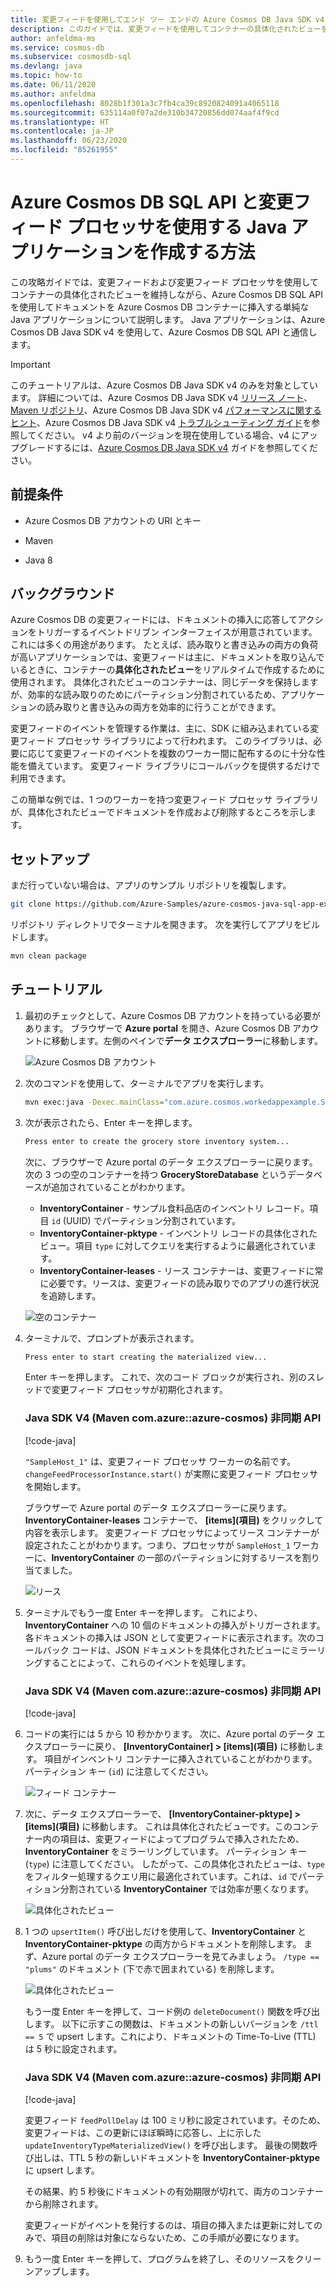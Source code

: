 ```yaml
---
title: 変更フィードを使用してエンド ツー エンドの Azure Cosmos DB Java SDK v4 アプリケーション サンプルを作成する
description: このガイドでは、変更フィードを使用してコンテナーの具体化されたビューを維持しながら、Azure Cosmos DB コンテナーにドキュメントを挿入する単純な Java SQL API アプリケーションについて説明します。
author: anfeldma-ms
ms.service: cosmos-db
ms.subservice: cosmosdb-sql
ms.devlang: java
ms.topic: how-to
ms.date: 06/11/2020
ms.author: anfeldma
ms.openlocfilehash: 8028b1f301a3c7fb4ca39c8920824091a4065118
ms.sourcegitcommit: 635114a0f07a2de310b34720856dd074aaf4f9cd
ms.translationtype: HT
ms.contentlocale: ja-JP
ms.lasthandoff: 06/23/2020
ms.locfileid: "85261955"
---
```

# <a name="how-to-create-a-java-application-that-uses-azure-cosmos-db-sql-api-and-change-feed-processor"></a>Azure Cosmos DB SQL API と変更フィード プロセッサを使用する Java アプリケーションを作成する方法

この攻略ガイドでは、変更フィードおよび変更フィード プロセッサを使用してコンテナーの具体化されたビューを維持しながら、Azure Cosmos DB SQL API を使用してドキュメントを Azure Cosmos DB コンテナーに挿入する単純な Java アプリケーションについて説明します。 Java アプリケーションは、Azure Cosmos DB Java SDK v4 を使用して、Azure Cosmos DB SQL API と通信します。

> [!IMPORTANT]  
> このチュートリアルは、Azure Cosmos DB Java SDK v4 のみを対象としています。 詳細については、Azure Cosmos DB Java SDK v4 [リリース ノート](sql-api-sdk-java-v4.md)、[Maven リポジトリ](https://mvnrepository.com/artifact/com.azure/azure-cosmos)、Azure Cosmos DB Java SDK v4 [パフォーマンスに関するヒント](performance-tips-java-sdk-v4-sql.md)、Azure Cosmos DB Java SDK v4 [トラブルシューティング ガイド](troubleshoot-java-sdk-v4-sql.md)を参照してください。 v4 より前のバージョンを現在使用している場合、v4 にアップグレードするには、[Azure Cosmos DB Java SDK v4](migrate-java-v4-sdk.md) ガイドを参照してください。
>

## <a name="prerequisites"></a>前提条件

* Azure Cosmos DB アカウントの URI とキー

* Maven

* Java 8

## <a name="background"></a>バックグラウンド

Azure Cosmos DB の変更フィードには、ドキュメントの挿入に応答してアクションをトリガーするイベントドリブン インターフェイスが用意されています。 これには多くの用途があります。 たとえば、読み取りと書き込みの両方の負荷が高いアプリケーションでは、変更フィードは主に、ドキュメントを取り込んでいるときに、コンテナーの**具体化されたビュー**をリアルタイムで作成するために使用されます。 具体化されたビューのコンテナーは、同じデータを保持しますが、効率的な読み取りのためにパーティション分割されているため、アプリケーションの読み取りと書き込みの両方を効率的に行うことができます。

変更フィードのイベントを管理する作業は、主に、SDK に組み込まれている変更フィード プロセッサ ライブラリによって行われます。 このライブラリは、必要に応じて変更フィードのイベントを複数のワーカー間に配布するのに十分な性能を備えています。 変更フィード ライブラリにコールバックを提供するだけで利用できます。

この簡単な例では、1 つのワーカーを持つ変更フィード プロセッサ ライブラリが、具体化されたビューでドキュメントを作成および削除するところを示します。

## <a name="setup"></a>セットアップ

まだ行っていない場合は、アプリのサンプル リポジトリを複製します。

```bash
git clone https://github.com/Azure-Samples/azure-cosmos-java-sql-app-example.git
```

リポジトリ ディレクトリでターミナルを開きます。 次を実行してアプリをビルドします。

```bash
mvn clean package
```

## <a name="walkthrough"></a>チュートリアル

1. 最初のチェックとして、Azure Cosmos DB アカウントを持っている必要があります。 ブラウザーで **Azure portal** を開き、Azure Cosmos DB アカウントに移動します。左側のペインで**データ エクスプローラー**に移動します。

    ![Azure Cosmos DB アカウント](media/create-sql-api-java-changefeed/cosmos_account_empty.JPG)

1. 次のコマンドを使用して、ターミナルでアプリを実行します。

    ```bash
    mvn exec:java -Dexec.mainClass="com.azure.cosmos.workedappexample.SampleGroceryStore" -DACCOUNT_HOST="your-account-uri" -DACCOUNT_KEY="your-account-key" -Dexec.cleanupDaemonThreads=false
    ```

1. 次が表示されたら、Enter キーを押します。

    ```bash
    Press enter to create the grocery store inventory system...
    ```

    次に、ブラウザーで Azure portal のデータ エクスプローラーに戻ります。 次の 3 つの空のコンテナーを持つ **GroceryStoreDatabase** というデータベースが追加されていることがわかります。 

    * **InventoryContainer** - サンプル食料品店のインベントリ レコード。項目 ```id``` (UUID) でパーティション分割されています。
    * **InventoryContainer-pktype** - インベントリ レコードの具体化されたビュー。項目 ```type``` に対してクエリを実行するように最適化されています。
    * **InventoryContainer-leases** - リース コンテナーは、変更フィードに常に必要です。リースは、変更フィードの読み取りでのアプリの進行状況を追跡します。


    ![空のコンテナー](media/create-sql-api-java-changefeed/cosmos_account_resources_lease_empty.JPG)


1. ターミナルで、プロンプトが表示されます。

    ```bash
    Press enter to start creating the materialized view...
    ```

    Enter キーを押します。 これで、次のコード ブロックが実行され、別のスレッドで変更フィード プロセッサが初期化されます。 

    ### <a name="java-sdk-v4-maven-comazureazure-cosmos-async-api"></a><a id="java4-connection-policy-async"></a>Java SDK V4 (Maven com.azure::azure-cosmos) 非同期 API

    [!code-java[](~/azure-cosmos-java-sql-app-example/src/main/java/com/azure/cosmos/workedappexample/SampleGroceryStore.java?name=InitializeCFP)]

    ```"SampleHost_1"``` は、変更フィード プロセッサ ワーカーの名前です。 ```changeFeedProcessorInstance.start()``` が実際に変更フィード プロセッサを開始します。

    ブラウザーで Azure portal のデータ エクスプローラーに戻ります。 **InventoryContainer-leases** コンテナーで、 **[items]\(項目\)** をクリックして内容を表示します。 変更フィード プロセッサによってリース コンテナーが設定されたことがわかります。つまり、プロセッサが ```SampleHost_1``` ワーカーに、**InventoryContainer** の一部のパーティションに対するリースを割り当てました。

    ![リース](media/create-sql-api-java-changefeed/cosmos_leases.JPG)

1. ターミナルでもう一度 Enter キーを押します。 これにより、**InventoryContainer** への 10 個のドキュメントの挿入がトリガーされます。 各ドキュメントの挿入は JSON として変更フィードに表示されます。次のコールバック コードは、JSON ドキュメントを具体化されたビューにミラーリングすることによって、これらのイベントを処理します。

    ### <a name="java-sdk-v4-maven-comazureazure-cosmos-async-api"></a><a id="java4-connection-policy-async"></a>Java SDK V4 (Maven com.azure::azure-cosmos) 非同期 API

    [!code-java[](~/azure-cosmos-java-sql-app-example/src/main/java/com/azure/cosmos/workedappexample/SampleGroceryStore.java?name=CFPCallback)]

1. コードの実行には 5 から 10 秒かかります。 次に、Azure portal のデータ エクスプローラーに戻り、 **[InventoryContainer] > [items]\(項目\)** に移動します。 項目がインベントリ コンテナーに挿入されていることがわかります。パーティション キー (```id```) に注意してください。

    ![フィード コンテナー](media/create-sql-api-java-changefeed/cosmos_items.JPG)

1. 次に、データ エクスプローラーで、 **[InventoryContainer-pktype] > [items]\(項目\)** に移動します。 これは具体化されたビューです。このコンテナー内の項目は、変更フィードによってプログラムで挿入されたため、**InventoryContainer** をミラーリングしています。 パーティション キー (```type```) に注意してください。 したがって、この具体化されたビューは、```type``` をフィルター処理するクエリ用に最適化されています。これは、```id``` でパーティション分割されている **InventoryContainer** では効率が悪くなります。

    ![具体化されたビュー](media/create-sql-api-java-changefeed/cosmos_materializedview2.JPG)

1. 1 つの ```upsertItem()``` 呼び出しだけを使用して、**InventoryContainer** と **InventoryContainer-pktype** の両方からドキュメントを削除します。 まず、Azure portal のデータ エクスプローラーを見てみましょう。 ```/type == "plums"``` のドキュメント (下で赤で囲まれている) を削除します。

    ![具体化されたビュー](media/create-sql-api-java-changefeed/cosmos_materializedview-emph-todelete.JPG)

    もう一度 Enter キーを押して、コード例の ```deleteDocument()``` 関数を呼び出します。 以下に示すこの関数は、ドキュメントの新しいバージョンを ```/ttl == 5``` で upsert します。これにより、ドキュメントの Time-To-Live (TTL) は 5 秒に設定されます。 
    
    ### <a name="java-sdk-v4-maven-comazureazure-cosmos-async-api"></a><a id="java4-connection-policy-async"></a>Java SDK V4 (Maven com.azure::azure-cosmos) 非同期 API

    [!code-java[](~/azure-cosmos-java-sql-app-example/src/main/java/com/azure/cosmos/workedappexample/SampleGroceryStore.java?name=DeleteWithTTL)]

    変更フィード ```feedPollDelay``` は 100 ミリ秒に設定されています。そのため、変更フィードは、この更新にほぼ瞬時に応答し、上に示した ```updateInventoryTypeMaterializedView()``` を呼び出します。 最後の関数呼び出しは、TTL 5 秒の新しいドキュメントを **InventoryContainer-pktype** に upsert します。

    その結果、約 5 秒後にドキュメントの有効期限が切れて、両方のコンテナーから削除されます。

    変更フィードがイベントを発行するのは、項目の挿入または更新に対してのみで、項目の削除は対象にならないため、この手順が必要になります。

1. もう一度 Enter キーを押して、プログラムを終了し、そのリソースをクリーンアップします。

